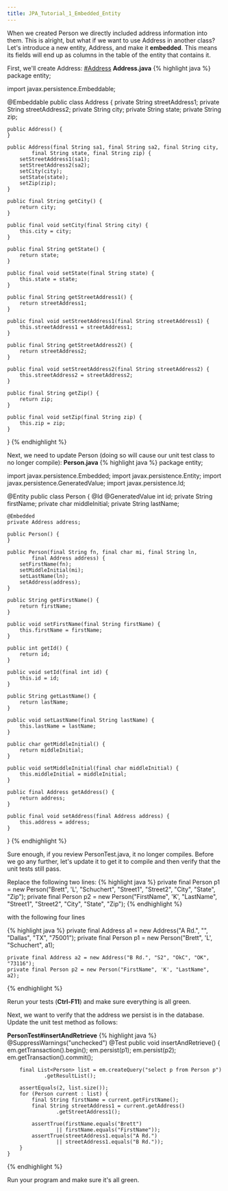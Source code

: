 ```yaml
---
title: JPA_Tutorial_1_Embedded_Entity
---
```

When we created Person we directly included address information into them. This is alright, but what if we want to use Address in another class? Let's introduce a new entity, Address, and make it **embedded**. This means its fields will end up as columns in the table of the entity that contains it.

First, we'll create Address:
[#Address](#Address)
**Address.java**
{% highlight java %}
package entity;

import javax.persistence.Embeddable;

@Embeddable
public class Address {
    private String streetAddress1;
    private String streetAddress2;
    private String city;
    private String state;
    private String zip;

    public Address() {
    }

    public Address(final String sa1, final String sa2, final String city,
            final String state, final String zip) {
        setStreetAddress1(sa1);
        setStreetAddress2(sa2);
        setCity(city);
        setState(state);
        setZip(zip);
    }

    public final String getCity() {
        return city;
    }

    public final void setCity(final String city) {
        this.city = city;
    }

    public final String getState() {
        return state;
    }

    public final void setState(final String state) {
        this.state = state;
    }

    public final String getStreetAddress1() {
        return streetAddress1;
    }

    public final void setStreetAddress1(final String streetAddress1) {
        this.streetAddress1 = streetAddress1;
    }

    public final String getStreetAddress2() {
        return streetAddress2;
    }

    public final void setStreetAddress2(final String streetAddress2) {
        this.streetAddress2 = streetAddress2;
    }

    public final String getZip() {
        return zip;
    }

    public final void setZip(final String zip) {
        this.zip = zip;
    }
}
{% endhighlight %}

Next, we need to update Person (doing so will cause our unit test class to no longer compile):
**Person.java**
{% highlight java %}
package entity;

import javax.persistence.Embedded;
import javax.persistence.Entity;
import javax.persistence.GeneratedValue;
import javax.persistence.Id;

@Entity
public class Person {
    @Id
    @GeneratedValue
    int id;
    private String firstName;
    private char middleInitial;
    private String lastName;

    @Embedded
    private Address address;

    public Person() {
    }

    public Person(final String fn, final char mi, final String ln,
            final Address address) {
        setFirstName(fn);
        setMiddleInitial(mi);
        setLastName(ln);
        setAddress(address);
    }

    public String getFirstName() {
        return firstName;
    }

    public void setFirstName(final String firstName) {
        this.firstName = firstName;
    }

    public int getId() {
        return id;
    }

    public void setId(final int id) {
        this.id = id;
    }

    public String getLastName() {
        return lastName;
    }

    public void setLastName(final String lastName) {
        this.lastName = lastName;
    }

    public char getMiddleInitial() {
        return middleInitial;
    }

    public void setMiddleInitial(final char middleInitial) {
        this.middleInitial = middleInitial;
    }

    public final Address getAddress() {
        return address;
    }

    public final void setAddress(final Address address) {
        this.address = address;
    }
}
{% endhighlight %}

Sure enough, if you review PersonTest.java, it no longer compiles. Before we go any further, let's update it to get it to compile and then verify that the unit tests still pass.

Replace the following two lines:
{% highlight java %}
    private final Person p1 = new Person("Brett", 'L', "Schuchert", "Street1",
            "Street2", "City", "State", "Zip");
    private final Person p2 = new Person("FirstName", 'K', "LastName",
            "Street1", "Street2", "City", "State", "Zip");
{% endhighlight %}

with the following four lines

{% highlight java %}
    private final Address a1 = new Address("A Rd.", "", "Dallas", "TX", "75001");
    private final Person p1 = new Person("Brett", 'L', "Schuchert", a1);

    private final Address a2 = new Address("B Rd.", "S2", "OkC", "OK", "73116");
    private final Person p2 = new Person("FirstName", 'K', "LastName", a2);
{% endhighlight %}

Rerun your tests (**Ctrl-F11**) and make sure everything is all green.

Next, we want to verify that the address we persist is in the database. Update the unit test method as follows:

**PersonTest#insertAndRetrieve**
{% highlight java %}
    @SuppressWarnings("unchecked")
    @Test
    public void insertAndRetrieve() {
        em.getTransaction().begin();
        em.persist(p1);
        em.persist(p2);
        em.getTransaction().commit();

        final List<Person> list = em.createQuery("select p from Person p")
                .getResultList();

        assertEquals(2, list.size());
        for (Person current : list) {
            final String firstName = current.getFirstName();
            final String streetAddress1 = current.getAddress()
                    .getStreetAddress1();

            assertTrue(firstName.equals("Brett")
                    || firstName.equals("FirstName"));
            assertTrue(streetAddress1.equals("A Rd.")
                    || streetAddress1.equals("B Rd."));
        }
    }
{% endhighlight %}

Run your program and make sure it's all green.
